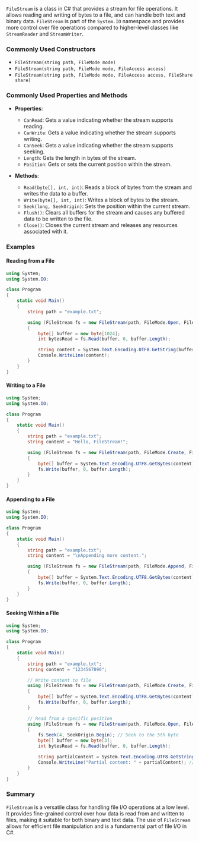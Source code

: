 `FileStream` is a class in C# that provides a stream for file operations. It allows reading and writing of bytes to a file, and can handle both text and binary data. `FileStream` is part of the `System.IO` namespace and provides more control over file operations compared to higher-level classes like `StreamReader` and `StreamWriter`.

### Commonly Used Constructors

- `FileStream(string path, FileMode mode)`
- `FileStream(string path, FileMode mode, FileAccess access)`
- `FileStream(string path, FileMode mode, FileAccess access, FileShare share)`

### Commonly Used Properties and Methods

- **Properties**:
  - `CanRead`: Gets a value indicating whether the stream supports reading.
  - `CanWrite`: Gets a value indicating whether the stream supports writing.
  - `CanSeek`: Gets a value indicating whether the stream supports seeking.
  - `Length`: Gets the length in bytes of the stream.
  - `Position`: Gets or sets the current position within the stream.

- **Methods**:
  - `Read(byte[], int, int)`: Reads a block of bytes from the stream and writes the data to a buffer.
  - `Write(byte[], int, int)`: Writes a block of bytes to the stream.
  - `Seek(long, SeekOrigin)`: Sets the position within the current stream.
  - `Flush()`: Clears all buffers for the stream and causes any buffered data to be written to the file.
  - `Close()`: Closes the current stream and releases any resources associated with it.

### Examples

#### Reading from a File

```csharp
using System;
using System.IO;

class Program
{
    static void Main()
    {
        string path = "example.txt";

        using (FileStream fs = new FileStream(path, FileMode.Open, FileAccess.Read))
        {
            byte[] buffer = new byte[1024];
            int bytesRead = fs.Read(buffer, 0, buffer.Length);

            string content = System.Text.Encoding.UTF8.GetString(buffer, 0, bytesRead);
            Console.WriteLine(content);
        }
    }
}
```

#### Writing to a File

```csharp
using System;
using System.IO;

class Program
{
    static void Main()
    {
        string path = "example.txt";
        string content = "Hello, FileStream!";

        using (FileStream fs = new FileStream(path, FileMode.Create, FileAccess.Write))
        {
            byte[] buffer = System.Text.Encoding.UTF8.GetBytes(content);
            fs.Write(buffer, 0, buffer.Length);
        }
    }
}
```

#### Appending to a File

```csharp
using System;
using System.IO;

class Program
{
    static void Main()
    {
        string path = "example.txt";
        string content = "\nAppending more content.";

        using (FileStream fs = new FileStream(path, FileMode.Append, FileAccess.Write))
        {
            byte[] buffer = System.Text.Encoding.UTF8.GetBytes(content);
            fs.Write(buffer, 0, buffer.Length);
        }
    }
}
```

#### Seeking Within a File

```csharp
using System;
using System.IO;

class Program
{
    static void Main()
    {
        string path = "example.txt";
        string content = "1234567890";

        // Write content to file
        using (FileStream fs = new FileStream(path, FileMode.Create, FileAccess.Write))
        {
            byte[] buffer = System.Text.Encoding.UTF8.GetBytes(content);
            fs.Write(buffer, 0, buffer.Length);
        }

        // Read from a specific position
        using (FileStream fs = new FileStream(path, FileMode.Open, FileAccess.Read))
        {
            fs.Seek(4, SeekOrigin.Begin); // Seek to the 5th byte
            byte[] buffer = new byte[3];
            int bytesRead = fs.Read(buffer, 0, buffer.Length);

            string partialContent = System.Text.Encoding.UTF8.GetString(buffer, 0, bytesRead);
            Console.WriteLine("Partial content: " + partialContent); // Outputs "567"
        }
    }
}
```

### Summary

`FileStream` is a versatile class for handling file I/O operations at a low level. It provides fine-grained control over how data is read from and written to files, making it suitable for both binary and text data. The use of `FileStream` allows for efficient file manipulation and is a fundamental part of file I/O in C#.